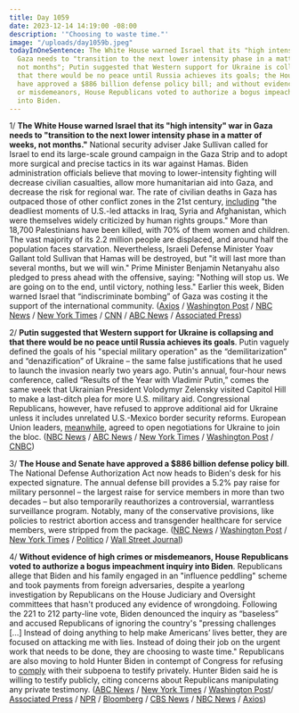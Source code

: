 ```yaml
---
title: Day 1059
date: 2023-12-14 14:19:00 -08:00
description: '"Choosing to waste time."'
image: "/uploads/day1059b.jpeg"
todayInOneSentence: The White House warned Israel that its "high intensity" war in
  Gaza needs to "transition to the next lower intensity phase in a matter of weeks,
  not months"; Putin suggested that Western support for Ukraine is collapsing and
  that there would be no peace until Russia achieves its goals; the House and Senate
  have approved a $886 billion defense policy bill; and without evidence of high crimes
  or misdemeanors, House Republicans voted to authorize a bogus impeachment inquiry
  into Biden.
---
```


1/ **The White House warned Israel that its "high intensity" war in Gaza needs to "transition to the next lower intensity phase in a matter of weeks, not months."** National security adviser Jake Sullivan called for Israel to end its large-scale ground campaign in the Gaza Strip and to adopt more surgical and precise tactics in its war against Hamas. Biden administration officials believe that moving to lower-intensity fighting will decrease civilian casualties, allow more humanitarian aid into Gaza, and decrease the risk for regional war. The rate of civilian deaths in Gaza has outpaced those of other conflict zones in the 21st century, [including](https://www.nytimes.com/2023/11/25/world/middleeast/israel-gaza-death-toll.html) "the deadliest moments of U.S.-led attacks in Iraq, Syria and Afghanistan, which were themselves widely criticized by human rights groups." More than 18,700 Palestinians have been killed, with 70% of them women and children. The vast majority of its 2.2 million people are displaced, and around half the population faces starvation. Nevertheless, Israeli Defense Minister Yoav Gallant told Sullivan that Hamas will be destroyed, but "it will last more than several months, but we will win." Prime Minister Benjamin Netanyahu also pledged to press ahead with the offensive, saying: "Nothing will stop us. We are going on to the end, until victory, nothing less." Earlier this week, Biden warned Israel that “indiscriminate bombing” of Gaza was costing it the support of the international community. ([Axios](https://www.axios.com/2023/12/14/jake-sullivan-netanyahu-israel-meeting) / [Washington Post](https://www.washingtonpost.com/world/2023/12/14/israel-hamas-gaza-war-news-palestine/) / [NBC News](https://www.nbcnews.com/news/world/live-blog/israel-hamas-war-live-updates-netanyahu-vows-nothing-will-stop-us-rcna129682) / [New York Times](https://www.nytimes.com/live/2023/12/14/world/israel-hamas-war-gaza-news) / [CNN](https://www.cnn.com/middleeast/live-news/israel-hamas-war-gaza-news-12-14-23/index.html) / [ABC News](https://abcnews.go.com/International/live-updates/israel-gaza-hamas-health-catastrophe?id=105538785) / [Associated Press](https://apnews.com/article/israel-hamas-war-live-updates-12-13-2023-602d4c90f6782c154a572bad17bfa9d6))

2/ **Putin suggested that Western support for Ukraine is collapsing and that there would be no peace until Russia achieves its goals**. Putin vaguely defined the goals of his "special military operation" as the “demilitarization” and “denazification” of Ukraine – the same false justifications that he used to launch the invasion nearly two years ago. Putin's annual, four-hour news conference, called “Results of the Year with Vladimir Putin,” comes the same week that Ukrainian President Volodymyr Zelensky visited Capitol Hill to make a last-ditch plea for more U.S. military aid. Congressional Republicans, however, have refused to approve additional aid for Ukraine unless it includes unrelated U.S.-Mexico border security reforms. European Union leaders, [meanwhile](https://www.nytimes.com/2023/12/14/world/europe/eu-ukraine-hungary-aid.html), agreed to open negotiations for Ukraine to join the bloc. ([NBC News](https://www.nbcnews.com/news/world/live-blog/russia-ukraine-war-vladimir-putin-news-conference-call-in-show-rcna129687) / [ABC News](https://abcnews.go.com/International/wireStory/putin-taking-questions-ordinary-russians-journalists-reelection-bid-105649014) / [New York Times](https://www.nytimes.com/2023/12/14/world/europe/putin-speech-russia.html) / [Washington Post](https://www.washingtonpost.com/world/2023/12/14/putin-news-conference-reelection-war/) / [CNBC](https://www.cnbc.com/2023/12/14/ukraine-war-live-updates-latest-news-on-russia-and-the-war-in-ukraine.html))

3/ **The House and Senate have approved a $886 billion defense policy bill**. The National Defense Authorization Act now heads to Biden's desk for his expected signature. The annual defense bill provides a 5.2% pay raise for military personnel – the largest raise for service members in more than two decades – but also temporarily reauthorizes a controversial, warrantless surveillance program. Notably, many of the conservative provisions, like policies to restrict abortion access and transgender healthcare for service members, were stripped from the package. ([NBC News](https://www.nbcnews.com/politics/congress/congress-passes-886-billion-defense-policy-bill-biden-sign-law-rcna129755) / [Washington Post](https://www.washingtonpost.com/national-security/2023/12/14/house-defense-bill-ndaa/) / [New York Times](https://www.nytimes.com/2023/12/14/us/politics/defense-bill-congress.html) / [Politico](https://www.politico.com/news/2023/12/14/house-sends-defense-bill-to-biden-despite-conservative-anger-over-spy-powers-culture-wars-00131765) / [Wall Street Journal](https://www.wsj.com/politics/policy/ndaa-defense-bill-fisa-passes-house-b6206424?mod=hp_lead_pos11))

4/ **Without evidence of high crimes or misdemeanors, House Republicans voted to authorize a bogus impeachment inquiry into Biden**. Republicans allege that Biden and his family engaged in an "influence peddling" scheme and took payments from foreign adversaries, despite a yearlong investigation by Republicans on the House Judiciary and Oversight committees that hasn't produced any evidence of wrongdoing. Following the 221 to 212 party-line vote, Biden denounced the inquiry as “baseless” and accused Republicans of ignoring the country's "pressing challenges [...] Instead of doing anything to help make Americans’ lives better, they are focused on attacking me with lies. Instead of doing their job on the urgent work that needs to be done, they are choosing to waste time." Republicans are also moving to hold Hunter Biden in contempt of Congress for refusing to [comply](https://www.nytimes.com/2023/12/13/us/politics/hunter-biden-impeachment-testimony.html) with their subpoena to testify privately. Hunter Biden said he is willing to testify publicly, citing concerns about Republicans manipulating any private testimony. ([ABC News](https://abcnews.go.com/Politics/house-republicans-formalize-impeachment-inquiry-president-biden/story?id=105631028) / [New York Times](https://www.nytimes.com/2023/12/13/us/politics/biden-impeachment-inquiry-house-vote.html) / [Washington Post](https://www.washingtonpost.com/politics/2023/12/13/republican-impeachment-case-analysis/)/ [Associated Press](https://apnews.com/article/joe-biden-impeachment-inquiry-mike-johnson-94884b322da40ca9315ac5f4e73a3e86) / [NPR](https://www.npr.org/2023/12/13/1219044855/hunter-biden-appears-on-capitol-hill-but-refuses-to-testify-behind-closed-doors) / [Bloomberg](https://www.bloomberg.com/news/articles/2023-12-13/gop-s-biden-impeachment-drive-escalates-in-formal-house-inquiry?sref=MIBMEEoj) / [CBS News](https://www.cbsnews.com/news/biden-impeachment-inquiry-house-vote-today/) / [NBC News](https://www.nbcnews.com/politics/congress/house-vote-authorize-impeachment-inquiry-president-joe-biden-rcna129377) / [Axios](https://www.axios.com/2023/12/13/house-republicans-vote-biden-impeachment-inquiry))

